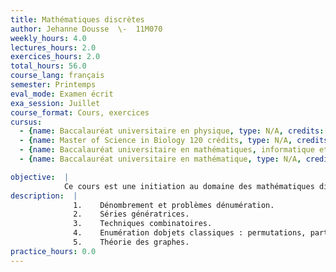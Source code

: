 ```yaml
---
title: Mathématiques discrètes
author: Jehanne Dousse  \-  11M070
weekly_hours: 4.0
lectures_hours: 2.0
exercices_hours: 2.0
total_hours: 56.0
course_lang: français
semester: Printemps
eval_mode: Examen écrit
exa_session: Juillet
course_format: Cours, exercices
cursus:
  - {name: Baccalauréat universitaire en physique, type: N/A, credits: 6.0}
  - {name: Master of Science in Biology 120 crédits, type: N/A, credits: 6.0}
  - {name: Baccalauréat universitaire en mathématiques, informatique et sciences numériques, type: N/A, credits: 4.0}
  - {name: Baccalauréat universitaire en mathématique, type: N/A, credits: 6.0}

objective:  |
            Ce cours est une initiation au domaine des mathématiques discrètes. Il a pour but de familiariser les étudiants avec les techniques basiques de dénombrement et dénumération, et de les mettre en pratique sur des objets classiques de la combinatoire.
description:  |
              1.	Dénombrement et problèmes dénumération.
              2.	Séries génératrices.
              3.	Techniques combinatoires.
              4.	Enumération dobjets classiques : permutations, partitions, 					arbres.
              5.	Théorie des graphes.
practice_hours: 0.0
---
```

